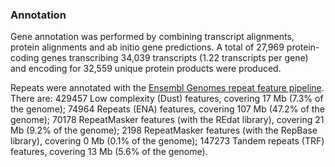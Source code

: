 ### Annotation

Gene annotation was performed by combining transcript alignments,
protein alignments and ab initio gene predictions. A total of 27,969
protein-coding genes transcribing 34,039 transcripts (1.22 transcripts
per gene) and encoding for 32,559 unique protein products were produced.

Repeats were annotated with the [Ensembl Genomes repeat feature
pipeline](http://ensemblgenomes.org/info/data/repeat_features). There
are: 429457 Low complexity (Dust) features, covering 17 Mb (7.3% of the
genome); 74964 Repeats (ENA) features, covering 107 Mb (47.2% of the
genome); 70178 RepeatMasker features (with the REdat library), covering
21 Mb (9.2% of the genome); 2198 RepeatMasker features (with the RepBase
library), covering 0 Mb (0.1% of the genome); 147273 Tandem repeats
(TRF) features, covering 13 Mb (5.6% of the genome).
